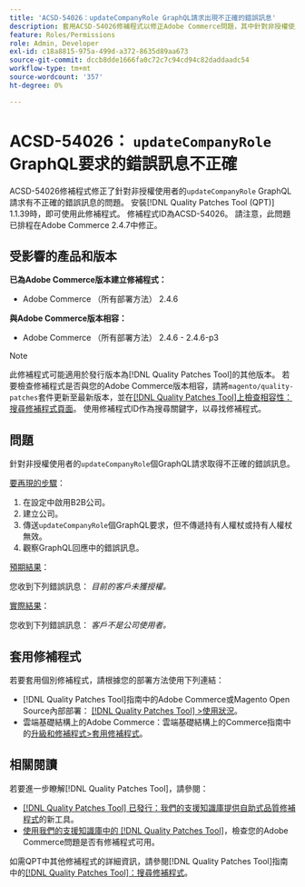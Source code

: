 ```yaml
---
title: 'ACSD-54026：updateCompanyRole GraphQL請求出現不正確的錯誤訊息'
description: 套用ACSD-54026修補程式以修正Adobe Commerce問題，其中針對非授權使用者的updateCompanyRole GraphQL請求存在不正確的錯誤訊息。
feature: Roles/Permissions
role: Admin, Developer
exl-id: c18a8815-975a-499d-a372-8635d89aa673
source-git-commit: dccb8dde1666fa0c72c7c94cd94c82daddaadc54
workflow-type: tm+mt
source-wordcount: '357'
ht-degree: 0%

---
```


# ACSD-54026： `updateCompanyRole` GraphQL要求的錯誤訊息不正確

ACSD-54026修補程式修正了針對非授權使用者的`updateCompanyRole` GraphQL請求有不正確的錯誤訊息的問題。 安裝[!DNL Quality Patches Tool (QPT)] 1.1.39時，即可使用此修補程式。 修補程式ID為ACSD-54026。 請注意，此問題已排程在Adobe Commerce 2.4.7中修正。

## 受影響的產品和版本

**已為Adobe Commerce版本建立修補程式：**

* Adobe Commerce （所有部署方法） 2.4.6

**與Adobe Commerce版本相容：**

* Adobe Commerce （所有部署方法） 2.4.6 - 2.4.6-p3

>[!NOTE]
>
>此修補程式可能適用於發行版本為[!DNL Quality Patches Tool]的其他版本。 若要檢查修補程式是否與您的Adobe Commerce版本相容，請將`magento/quality-patches`套件更新至最新版本，並在[[!DNL Quality Patches Tool]上檢查相容性：搜尋修補程式頁面](https://experienceleague.adobe.com/tools/commerce-quality-patches/index.html?lang=zh-Hant)。 使用修補程式ID作為搜尋關鍵字，以尋找修補程式。

## 問題

針對非授權使用者的`updateCompanyRole`個GraphQL請求取得不正確的錯誤訊息。

<u>要再現的步驟</u>：

1. 在設定中啟用B2B公司。
1. 建立公司。
1. 傳送`updateCompanyRole`個GraphQL要求，但不傳遞持有人權杖或持有人權杖無效。
1. 觀察GraphQL回應中的錯誤訊息。

<u>預期結果</u>：

您收到下列錯誤訊息： *目前的客戶未獲授權。*

<u>實際結果</u>：

您收到下列錯誤訊息： *客戶不是公司使用者。*

## 套用修補程式

若要套用個別修補程式，請根據您的部署方法使用下列連結：

* [!DNL Quality Patches Tool]指南中的Adobe Commerce或Magento Open Source內部部署： [[!DNL Quality Patches Tool] >使用狀況](https://experienceleague.adobe.com/docs/commerce-operations/tools/quality-patches-tool/usage.html?lang=zh-Hant)。
* 雲端基礎結構上的Adobe Commerce：雲端基礎結構上的Commerce指南中的[升級和修補程式>套用修補程式](https://experienceleague.adobe.com/docs/commerce-cloud-service/user-guide/develop/upgrade/apply-patches.html?lang=zh-Hant)。

## 相關閱讀

若要進一步瞭解[!DNL Quality Patches Tool]，請參閱：

* [[!DNL Quality Patches Tool] 已發行：我們的支援知識庫提供自助式品質修補程式](/help/announcements/adobe-commerce-announcements/magento-quality-patches-released-new-tool-to-self-serve-quality-patches.md)的新工具。
* [使用我們的支援知識庫中的 [!DNL Quality Patches Tool]](/help/support-tools/patches-available-in-qpt-tool/check-patch-for-magento-issue-with-magento-quality-patches.md)，檢查您的Adobe Commerce問題是否有修補程式可用。

如需QPT中其他修補程式的詳細資訊，請參閱[!DNL Quality Patches Tool]指南中的[[!DNL Quality Patches Tool]：搜尋修補程式](https://experienceleague.adobe.com/tools/commerce-quality-patches/index.html?lang=zh-Hant)。
